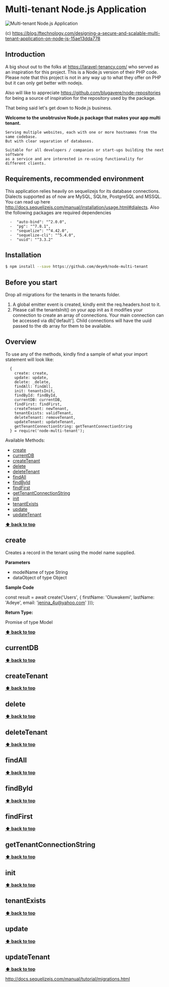 # Multi-tenant Node.js Application

<img src="https://cdn-images-1.medium.com/max/1600/1*YJHmalZ71_3AekY06edhPg.png" alt="Multi-tenant Node.js Application">

(c) https://blog.lftechnology.com/designing-a-secure-and-scalable-multi-tenant-application-on-node-js-15ae13dda778

## Introduction

A big shout out to the folks at https://laravel-tenancy.com/ who served as an inspiration for this project. This is a Node.js version of their PHP code. Please note that this project is not in any way up to what they offer on PHP but it can only get better with nodejs.

Also will like to appreciate https://github.com/blugavere/node-repositories for being a source of inspiration for the repository used by the package.

That being said let's get down to Node.js business.

**Welcome to the unobtrusive Node.js package that makes your app multi tenant.**

```
Serving multiple websites, each with one or more hostnames from the same codebase.
But with clear separation of databases.

Suitable for all developers / companies or start-ups building the next software 
as a service and are interested in re-using functionality for different clients.
```

## Requirements, recommended environment

This application relies heavily on sequelizejs for its database connections. Dialects supported as of now are MySQL, SQLite, PostgreSQL and MSSQL.
You can read up here http://docs.sequelizejs.com/manual/installation/usage.html#dialects. Also the following packages are required dependencies

```
  -  "auto-bind": "^2.0.0",
  -  "pg": "^7.8.1",
  -  "sequelize": "^4.42.0",
  -  "sequelize-cli": "^5.4.0",
  -  "uuid": "^3.3.2"
```

<!-- ## Caveats -->

## Installation

```sh
$ npm install --save https://github.com/deye9/node-multi-tenant
```

## Before you start

Drop all migrations for the tenants in the tenants folder.

1. A global emitter event is created, kindly emit the req.headers.host to it.
2. Please call the tenantsInit() on your app init as it modifies your connection to create an array of connections. Your main connection can be accessed via db['default']. Child connections will have the uuid passed to the db array for them to be available.

## Overview

To use any of the methods, kindly find a sample of what your import statement will look like:

```
  {
    create: create,
    update: update,
    delete: _delete,
    findAll: findAll,
    init: tenantsInit,
    findById: findById,
    currentDB: currentDB,
    findFirst: findFirst,
    createTenant: newTenant,
    tenantExists: validTenant,
    deleteTenant: removeTenant,
    updateTenant: updateTenant,
    getTenantConnectionString: getTenantConnectionString
  } = require('node-multi-tenant');
```

Available Methods:

- [create](#create)
- [currentDB](#currentDB)
- [createTenant](#createTenant)
- [delete](#delete)
- [deleteTenant](#deleteTenant)
- [findAll](#findAll)
- [findById](#findById)
- [findFirst](#findFirst)
- [getTenantConnectionString](#getTenantConnectionString)
- [init](#init)
- [tenantExists](#tenantExists)
- [update](#update)
- [updateTenant](#updateTenant)

**[⬆ back to top](#Overview)**

## create

 Creates a record in the tenant using the model name supplied.

**Parameters**

- modelName of type String
- dataObject of type Object

**Sample Code**

 const result = await create('Users', {
   firstName: 'Oluwakemi',
   lastName: 'Adeye',
   email: 'jenina_4u@yahoo.com'
 }));

**Return Type:**

Promise of type Model

**[⬆ back to top](#Overview)**

## currentDB

**[⬆ back to top](#Overview)**

## createTenant

**[⬆ back to top](#Overview)**

## delete

**[⬆ back to top](#Overview)**

## deleteTenant

**[⬆ back to top](#Overview)**

## findAll

**[⬆ back to top](#Overview)**

## findById

**[⬆ back to top](#Overview)**

## findFirst

**[⬆ back to top](#Overview)**

## getTenantConnectionString

**[⬆ back to top](#Overview)**

## init

**[⬆ back to top](#Overview)**

## tenantExists

**[⬆ back to top](#Overview)**

## update

**[⬆ back to top](#Overview)**

## updateTenant

**[⬆ back to top](#Overview)**

http://docs.sequelizejs.com/manual/tutorial/migrations.html